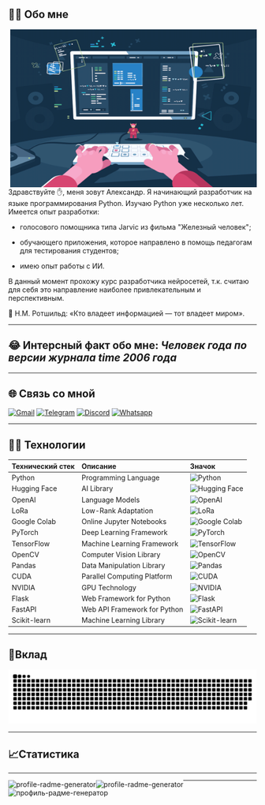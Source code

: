 ## 👨‍💻 Обо мне
<img align="right" alt="GIF" src="https://github.com/AlexChek51/AlexChek51/blob/main/booting-up-developer-economy-how-tech-startups-are-helping-coders-build-and-test-software-faster.gif" width="500" height="320" />
Здравствуйте ✋, меня зовут Александр. Я начинающий разработчик на языке программирования Python. Изучаю Python уже несколько лет. Имеется опыт разработки: 

- голосового помощника типа Jarvic из фильма "Железный человек";
  
- обучающего приложения, которое направлено в помощь педагогам для тестирования студентов;
  
- имею опыт работы с ИИ.

В данный момент прохожу курс разработчика нейросетей, т.к. считаю для себя это направление наиболее привлекательным и перспективным.

💬 Н.М. Ротшильд: «Кто владеет информацией — тот владеет миром».
___

## 😂 Интерсный факт обо мне: *Человек года по версии журнала time 2006 года*

___

## 🌐 Связь со мной

[![Gmail](https://img.shields.io/static/v1?message=Gmail&logo=gmail&label=&color=D14836&logoColor=white&labelColor=&style=for-the-badge)](sasha.checkulin@gmail.com)
[![Telegram](https://img.shields.io/static/v1?message=Telegram&logo=telegram&label=&color=30A0E0&logoColor=white&labelColor=&style=for-the-badge)](https://t.me/alalch)
[![Discord](https://img.shields.io/badge/Discord-%237289DA.svg?logo=discord&logoColor=white&labelColor=&style=for-the-badge)](https://discord.gg/marcus9503)
[![Whatsapp](https://img.shields.io/static/v1?message=Whatsapp&logo=whatsapp&label=&color=25D366&logoColor=white&labelColor=&style=for-the-badge)](https://wa.me/+79828076773)

___

## 🧑‍💻 Технологии

<div>

| Технический стек | Описание                      | Значок                                                                                              |
| :--------------- | :---------------------------- | :-------------------------------------------------------------------------------------------------- |
| Python           | Programming Language          | ![Python](https://img.shields.io/badge/Python-Programming%20Language-blue)                          |
| Hugging Face     | AI Library                    | ![Hugging Face](https://img.shields.io/badge/Hugging%20Face-AI%20Library-ff69b4)                    |
| OpenAI           | Language Models               | ![OpenAI](https://img.shields.io/badge/OpenAI-Language%20Models-00cc55)                             |
| LoRa             | Low-Rank Adaptation           | ![LoRa](https://img.shields.io/badge/LoRa-Fine%20Tuning-blue)                                       |
| Google Colab     | Online Jupyter Notebooks      | ![Google Colab](https://img.shields.io/badge/Google%20Colab-Notebooks-yellow)                       |
| PyTorch          | Deep Learning Framework       | ![PyTorch](https://img.shields.io/badge/PyTorch-Deep%20Learning-red)                                |
| TensorFlow       | Machine Learning Framework    | ![TensorFlow](https://img.shields.io/badge/TensorFlow-Machine%20Learning-blue)                      |
| OpenCV           | Computer Vision Library       | ![OpenCV](https://img.shields.io/badge/OpenCV-Computer%20Vision-brightgreen)                        |
| Pandas           | Data Manipulation Library     | ![Pandas](https://img.shields.io/badge/Pandas-Data%20Manipulation-blueviolet)                       |
| CUDA             | Parallel Computing Platform   | ![CUDA](https://img.shields.io/badge/CUDA-Parallel%20Computing-darkorange)                          |
| NVIDIA           | GPU Technology                | ![NVIDIA](https://img.shields.io/badge/NVIDIA-GPU%20Technology-76b900)                              |
| Flask            | Web Framework for Python      | ![Flask](https://img.shields.io/badge/Flask-Web%20Framework-yellow)                                 |
| FastAPI          | Web API Framework for Python  | ![FastAPI](https://img.shields.io/badge/FastAPI-Web%20API%20Framework-green)                        |
| Scikit-learn     | Machine Learning Library      | ![Scikit-learn](https://img.shields.io/badge/Scikit%20learn-Machine%20Learning-lightgreen)          |

</div>

___

## 🚩Вклад

![Snake animation Contribution Graph](https://raw.githubusercontent.com/happydeveloper0305/happydeveloper0305/output/github-contribution-grid-snake-dark.svg)
___

## 📈Статистика
___

<img align="left" height="auto" width={300} src="https://github-readme-stats.vercel.app/api?username=AlexChek51&show_icons=true&theme=dark&locale=en&hide_border=false" alt="profile-radme-generator" />


<img align="left" height="auto" width={300} src="https://github-readme-streak-stats.herokuapp.com/?user=AlexChek51&theme=dark&mode=weekly&hide_border=false&locale=en" alt="profile-radme-generator" />


<img align="left" height="auto" width={300} src="https://github-readme-stats.vercel.app/api/top-langs/?username=AlexChek51&theme=dark&hide_border=false" alt ="профиль-радме-генератор" />

___
